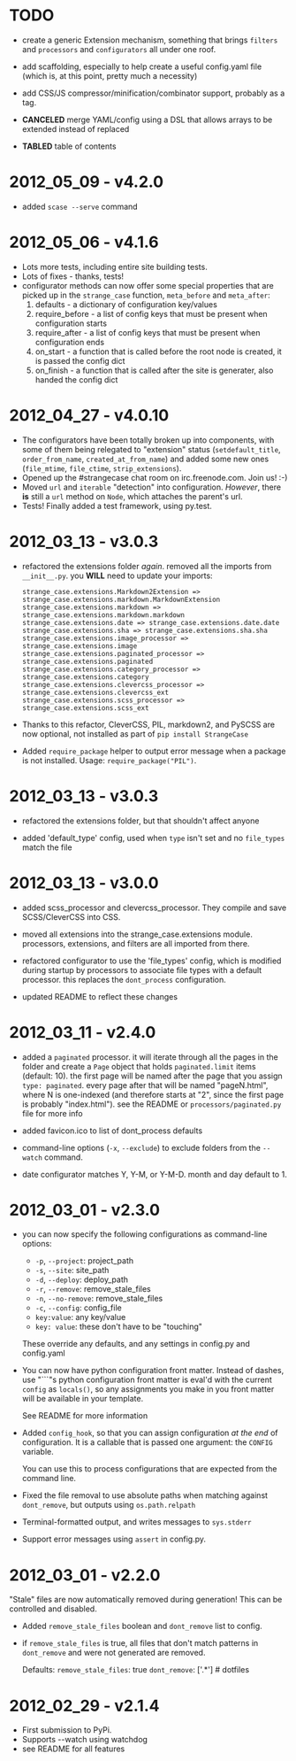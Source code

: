 TODO
====

* create a generic Extension mechanism, something that brings `filters` and
  `processors` and `configurators` all under one roof.

* add scaffolding, especially to help create a useful config.yaml file (which
  is, at this point, pretty much a necessity)

* add CSS/JS compressor/minification/combinator support, probably as a tag.

* **CANCELED** merge YAML/config using a DSL that allows arrays to be extended
  instead of replaced

* **TABLED** table of contents

2012_05_09 - v4.2.0
===================

* added `scase --serve` command

2012_05_06 - v4.1.6
===================

* Lots more tests, including entire site building tests.
* Lots of fixes - thanks, tests!
* configurator methods can now offer some special properties that are picked up
  in the `strange_case` function, `meta_before` and `meta_after`:
  1. defaults - a dictionary of configuration key/values
  2. require_before - a list of config keys that must be present when
     configuration starts
  3. require_after - a list of config keys that must be present when
     configuration ends
  4. on_start - a function that is called before the root node is created, it is
     passed the config dict
  5. on_finish - a function that is called after the site is generater, also
     handed the config dict

2012_04_27 - v4.0.10
====================

* The configurators have been totally broken up into components, with some of
  them being relegated to "extension" status (`setdefault_title`,
  `order_from_name`, `created_at_from_name`) and added some new ones
  (`file_mtime`, `file_ctime`, `strip_extensions`).
* Opened up the #strangecase chat room on irc.freenode.com.  Join us! :-)
* Moved `url` and `iterable` "detection" into configuration.  *However*, there
  **is** still a `url` method on `Node`, which attaches the parent's url.
* Tests!  Finally added a test framework, using py.test.

2012_03_13 - v3.0.3
===================

* refactored the extensions folder *again*.  removed all the imports from `__init__.py`.
  you **WILL** need to update your imports:

      strange_case.extensions.Markdown2Extension => strange_case.extensions.markdown.MarkdownExtension
      strange_case.extensions.markdown => strange_case.extensions.markdown.markdown
      strange_case.extensions.date => strange_case.extensions.date.date
      strange_case.extensions.sha => strange_case.extensions.sha.sha
      strange_case.extensions.image_processor => strange_case.extensions.image
      strange_case.extensions.paginated_processor => strange_case.extensions.paginated
      strange_case.extensions.category_processor => strange_case.extensions.category
      strange_case.extensions.clevercss_processor => strange_case.extensions.clevercss_ext
      strange_case.extensions.scss_processor => strange_case.extensions.scss_ext

* Thanks to this refactor, CleverCSS, PIL, markdown2, and PySCSS are now
  optional, not installed as part of `pip install StrangeCase`

* Added `require_package` helper to output error message when a package is not
  installed.  Usage: `require_package("PIL")`.

2012_03_13 - v3.0.3
===================

* refactored the extensions folder, but that shouldn't affect anyone

* added 'default_type' config, used when `type` isn't set and no `file_types` match the file

2012_03_13 - v3.0.0
===================

* added scss_processor and clevercss_processor.  They compile and save SCSS/CleverCSS into CSS.

* moved all extensions into the strange_case.extensions module.  processors, extensions, and filters
  are all imported from there.

* refactored configurator to use the 'file_types' config, which is modified during startup by
  processors to associate file types with a default processor.  this replaces the `dont_process`
  configuration.

* updated README to reflect these changes

2012_03_11 - v2.4.0
===================

* added a `paginated` processor.  it will iterate through all the pages in the folder and
  create a `Page` object that holds `paginated.limit` items (default: 10).  the first page
  will be named after the page that you assign `type: paginated`.  every page after that
  will be named "pageN.html", where N is one-indexed (and therefore starts at "2", since
  the first page is probably "index.html").  see the README or `processors/paginated.py`
  file for more info

* added favicon.ico to list of dont_process defaults

* command-line options (`-x`, `--exclude`) to exclude folders from the `--watch` command.

* date configurator matches Y, Y-M, or Y-M-D.  month and day default to 1.

2012_03_01 - v2.3.0
===================

* you can now specify the following configurations as command-line options:
  + `-p`, `--project`:   project_path
  + `-s`, `--site`:      site_path
  + `-d`, `--deploy`:    deploy_path
  + `-r`, `--remove`:    remove_stale_files
  + `-n`, `--no-remove`: remove_stale_files
  + `-c`, `--config`:    config_file
  + `key:value`:         any key/value
  + `key: value`:        these don't have to be "touching"

  These override any defaults, and any settings in config.py and config.yaml

* You can now have python configuration front matter.  Instead of dashes, use "\`\`\`"s
  python configuration front matter is eval'd with the current `config` as `locals()`,
  so any assignments you make in you front matter will be available in your template.

  See README for more information

* Added `config_hook`, so that you can assign configuration *at the end* of configuration.
  It is a callable that is passed one argument: the `CONFIG` variable.

  You can use this to process configurations that are expected from the command line.

* Fixed the file removal to use absolute paths when matching against `dont_remove`, but
  outputs using `os.path.relpath`

* Terminal-formatted output, and writes messages to `sys.stderr`

* Support error messages using `assert` in config.py.


2012_03_01 - v2.2.0
===================

"Stale" files are now automatically removed during generation!  This can be controlled
and disabled.

* Added `remove_stale_files` boolean and `dont_remove` list to config.

* if `remove_stale_files` is true, all files that don't match patterns in `dont_remove`
  and were not generated are removed.

  Defaults:
  `remove_stale_files`: true
  `dont_remove`: ['.*']  # dotfiles

2012_02_29 - v2.1.4
===================
* First submission to PyPi.
* Supports --watch using watchdog
* see README for all features
